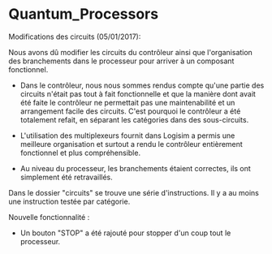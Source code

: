 # Quantum_Processors


Modifications des circuits (05/01/2017):


  Nous avons dû modifier les circuits du contrôleur ainsi que l'organisation des branchements dans le processeur pour arriver à un composant fonctionnel.
  
- Dans le contrôleur, nous nous sommes rendus compte qu'une partie des circuits n'était pas tout à fait fonctionnelle
et que la manière dont avait été faite le contrôleur ne permettait pas une maintenabilité et un arrangement facile des
circuits. C'est pourquoi le contrôleur a été totalement refait, en séparant les catégories dans des sous-circuits.

- L'utilisation des multiplexeurs fournit dans Logisim a permis une meilleure organisation et surtout a rendu le contrôleur
entièrement fonctionnel et plus compréhensible.

- Au niveau du processeur, les branchements étaient correctes, ils ont simplement été retravaillés.


Dans le dossier "circuits" se trouve une série d'instructions. Il y a au moins une instruction testée par catégorie.


Nouvelle fonctionnalité :

- Un bouton "STOP" a été rajouté pour stopper d'un coup tout le processeur.
